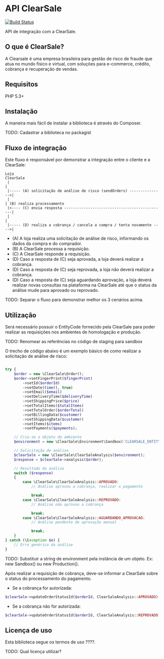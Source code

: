 # API ClearSale

[![Build Status](https://travis-ci.org/lucasmro/ClearSale.png)](https://travis-ci.org/lucasmro/ClearSale)

API de integração com a ClearSale.

## O que é ClearSale?

A Clearsale é uma empresa brasileira para gestão de risco de fraude que atua no mundo físico e virtual, com soluções
para e-commerce, crédito, cobrança e recuperação de vendas.

## Requisitos

PHP 5.3+

## Instalação

A maneira mais fácil de instalar a biblioteca é através do Composer.

TODO: Cadastrar a biblioteca no packagist

## Fluxo de integração
Este fluxo é responsável por demonstrar a integração entre o cliente e a ClearSale:

    Loja                                                                 ClearSale
     |                                                                       |
     |----- (A) solicitação de análise de risco (sendOrders) --------------->|
     |                                                                       | (B) realiza processamento
     |<---- (C) envia resposta ----------------------------------------------|
     |                                                                       |
     |----- (D) realiza a cobrança / cancela a compra / tenta novamente ---->|

* (A) A loja realiza uma solicitação de análise de risco, informando os dados da compra e do comprador.
* (B) A ClearSale processa a requisição.
* (C) A ClearSale responde a requisição.
* (D) Caso a resposta de (C) seja aprovada, a loja deverá realizar a cobrança.
* (D) Caso a resposta de (C) seja reprovada, a loja não deverá realizar a cobrança.
* (D) Caso a resposta de (C) seja aguardando aprovação, a loja deverá realizar novas consultas na plataforma na
ClearSale até que o status da análise mude para aprovado ou reprovado.

TODO: Separar o fluxo para demonstrar melhor os 3 cenários acima.

## Utilização

Será necessário possuir o EntityCode fornecido pela ClearSale para poder realizar as requisições nos ambientes de
homologação e produção.

TODO: Renomear as referências no código de staging para sandbox

O trecho de código abaixo é um exemplo básico de como realizar a solicitação de análise de risco:

```PHP

try {
    $order = new \ClearSale\Order();
    $order->setFingerPrint($fingerPrint)
        ->setId($orderId)
        ->setDate(time(), true)
        ->setEmail($email)
        ->setDeliveryTime($deliveryTime)
        ->setShippingPrice($price)
        ->setTotalItems($totalItems)
        ->setTotalOrder($orderTotal)
        ->setBillingData($customer)
        ->setShippingData($customer)
        ->setItems($items)
        ->setPayments($payments);

    // Cria-se o objeto do ambiente
    $environment = new \ClearSale\Environment\Sandbox('CLEARSALE_ENTITY_CODE');

    // Solicitação de análise
    $clearSale = new \ClearSale\ClearSaleAnalysis($environment);
    $response = $clearSale->analysis($order);

    // Resultado da análise
    switch ($response)
    {
        case \ClearSale\ClearSaleAnalysis::APROVADO:
            // Análise aprovou a cobrança, realizar o pagamento

            break;
        case \ClearSale\ClearSaleAnalysis::REPROVADO:
            // Análise não aprovou a cobrança

            break;
        case \ClearSale\ClearSaleAnalysis::AGUARDANDO_APROVACAO:
            // Análise pendente de aprovação manual

            break;
    }
} catch (\Exception $e) {
    // Erro genérico da análise
}
```

TODO: Substituir a string de environment pela instância de um objeto. Ex: new Sandbox() ou new Production().

Após realizar a requisição de cobrança, deve-se informar a ClearSale sobre o status do processamento do pagamento.

* Se a cobrança for autorizada:

```PHP
$clearSale->updateOrderStatusId($orderId, ClearSaleAnalysis::APROVADO);
```

* Se a cobrança não for autorizada:

```PHP
$clearSale->updateOrderStatusId($orderId, ClearSaleAnalysis::REPROVADO);
```

## Licença de uso

Esta biblioteca segue os termos de uso ????.

TODO: Qual licença utilizar?